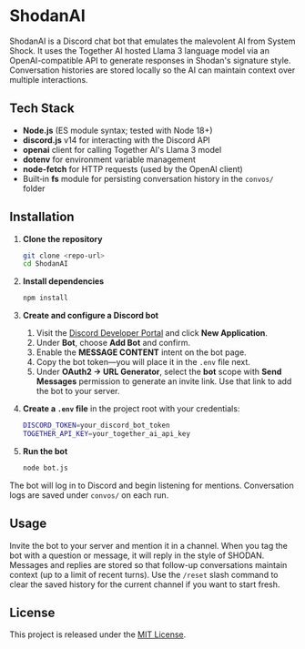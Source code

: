 # ShodanAI

ShodanAI is a Discord chat bot that emulates the malevolent AI from System Shock. It uses the Together AI hosted Llama 3 language model via an OpenAI-compatible API to generate responses in Shodan's signature style. Conversation histories are stored locally so the AI can maintain context over multiple interactions.

## Tech Stack

- **Node.js** (ES module syntax; tested with Node 18+)
- **discord.js** v14 for interacting with the Discord API
- **openai** client for calling Together AI's Llama 3 model
- **dotenv** for environment variable management
- **node-fetch** for HTTP requests (used by the OpenAI client)
- Built‑in **fs** module for persisting conversation history in the `convos/` folder

## Installation

1. **Clone the repository**
   ```bash
   git clone <repo-url>
   cd ShodanAI
   ```

2. **Install dependencies**
   ```bash
   npm install
   ```

3. **Create and configure a Discord bot**
   1. Visit the [Discord Developer Portal](https://discord.com/developers/applications) and click **New Application**.
   2. Under **Bot**, choose **Add Bot** and confirm.
   3. Enable the **MESSAGE CONTENT** intent on the bot page.
   4. Copy the bot token&mdash;you will place it in the `.env` file next.
   5. Under **OAuth2 → URL Generator**, select the **bot** scope with **Send Messages** permission to generate an invite link. Use that link to add the bot to your server.

4. **Create a `.env` file** in the project root with your credentials:
   ```bash
   DISCORD_TOKEN=your_discord_bot_token
   TOGETHER_API_KEY=your_together_ai_api_key
   ```

5. **Run the bot**
   ```bash
   node bot.js
   ```

The bot will log in to Discord and begin listening for mentions. Conversation logs are saved under `convos/` on each run.

## Usage

Invite the bot to your server and mention it in a channel. When you tag the bot with a question or message, it will reply in the style of SHODAN. Messages and replies are stored so that follow-up conversations maintain context (up to a limit of recent turns).
Use the `/reset` slash command to clear the saved history for the current channel if you want to start fresh.

## License

This project is released under the [MIT License](LICENSE).
